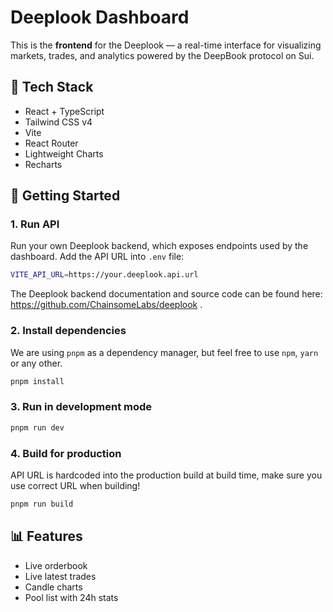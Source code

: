 # Deeplook Dashboard

This is the **frontend** for the Deeplook — a real-time interface for visualizing markets, trades, and analytics powered by the DeepBook protocol on Sui.

## 🧩 Tech Stack

- React + TypeScript
- Tailwind CSS v4
- Vite
- React Router
- Lightweight Charts
- Recharts

## 🚀 Getting Started

### 1. Run API

Run your own Deeplook backend, which exposes endpoints used by the dashboard. Add the API URL into `.env` file:

```bash
VITE_API_URL=https://your.deeplook.api.url
```

The Deeplook backend documentation and source code can be found here: https://github.com/ChainsomeLabs/deeplook .

### 2. Install dependencies

We are using `pnpm` as a dependency manager, but feel free to use `npm`, `yarn` or any other.

```bash
pnpm install
```

### 3. Run in development mode

```bash
pnpm run dev
```

### 4. Build for production

API URL is hardcoded into the production build at build time, make sure you use correct URL when building!

```bash
pnpm run build
```

## 📊 Features

- Live orderbook
- Live latest trades
- Candle charts
- Pool list with 24h stats
